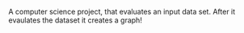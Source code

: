 A computer science project, that evaluates an input data set. After it evaulates the dataset it creates a graph!
